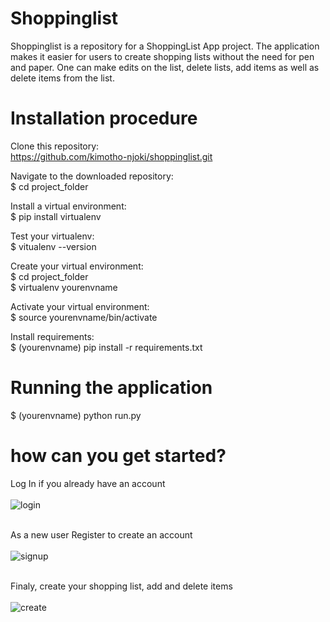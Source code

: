 # Shoppinglist
Shoppinglist is a repository for a ShoppingList App project. The application makes it easier for users to create shopping lists without the need for pen and paper. One can make edits on the list, delete lists, add items as well as delete items from the list.

# Installation procedure
Clone this repository:<br>
https://github.com/kimotho-njoki/shoppinglist.git

Navigate to the downloaded repository:<br>
$ cd project_folder

Install a virtual environment:<br>
$ pip install virtualenv<br>

Test your virtualenv:<br>
$ vitualenv --version<br>

Create your virtual environment:<br>
$ cd project_folder<br>
$ virtualenv yourenvname<br>

Activate your virtual environment:<br>
$ source yourenvname/bin/activate<br>

Install requirements:<br>
$ (yourenvname) pip install -r requirements.txt<br>

# Running the application
$ (yourenvname) python run.py

# how can you get started?
Log In if you already have an account<br><br>
![login](https://user-images.githubusercontent.com/31322228/30126697-7914831e-9345-11e7-90b5-954a3b976a51.PNG)<br><br>

As a new user Register to create an account<br><br>
![signup](https://user-images.githubusercontent.com/31322228/30126638-372fe75e-9345-11e7-917c-30337f5b579d.PNG)<br><br>

Finaly, create your shopping list, add and delete items<br><br>
![create](https://user-images.githubusercontent.com/31322228/30126784-c358b1c0-9345-11e7-9f52-964f328a5aa6.PNG)
